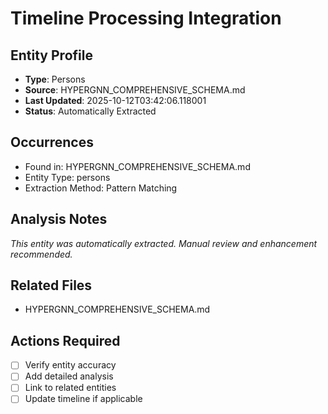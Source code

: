 # Timeline Processing Integration

## Entity Profile
- **Type**: Persons
- **Source**: HYPERGNN_COMPREHENSIVE_SCHEMA.md
- **Last Updated**: 2025-10-12T03:42:06.118001
- **Status**: Automatically Extracted

## Occurrences
- Found in: HYPERGNN_COMPREHENSIVE_SCHEMA.md
- Entity Type: persons
- Extraction Method: Pattern Matching

## Analysis Notes
*This entity was automatically extracted. Manual review and enhancement recommended.*

## Related Files
- HYPERGNN_COMPREHENSIVE_SCHEMA.md

## Actions Required
- [ ] Verify entity accuracy
- [ ] Add detailed analysis
- [ ] Link to related entities
- [ ] Update timeline if applicable
